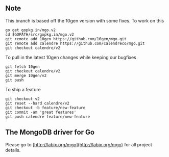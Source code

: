 Note
-------------------------

This branch is based off the 10gen version with some fixes.
To work on this
```
go get gopkg.in/mgo.v2
cd $GOPATH/src/gopkg.in/mgo.v2
git remote add 10gen https://github.com/10gen/mgo.git
git remote add calendre https://github.com/calendreco/mgo.git
git checkout calendre/v2
```

To pull in the latest 10gen changes while keeping our bugfixes
```
git fetch 10gen
git checkout calendre/v2
git merge 10gen/v2
git push
```

To ship a feature
```
git checkout v2
git reset --hard calendre/v2
git checkout -b feature/new-feature
git commit -am 'great features'
git push calendre feature/new-feature
```

The MongoDB driver for Go
-------------------------

Please go to [http://labix.org/mgo](http://labix.org/mgo) for all project details.

